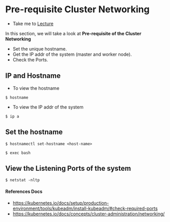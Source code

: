 # Pre-requisite Cluster Networking

  - Take me to [Lecture](https://kodekloud.com/courses/539883/lectures/9808288)

In this section, we will take a look at **Pre-requisite of the Cluster Networking**

- Set the unique hostname.
- Get the IP addr of the system (master and worker node).
- Check the Ports.

## IP and Hostname

- To view the hostname

```
$ hostname 
```

- To view the IP addr of the system

```
$ ip a
```


## Set the hostname

```
$ hostnamectl set-hostname <host-name>

$ exec bash
```

## View the Listening Ports of the system

```
$ netstat -nltp
```



#### References Docs

- https://kubernetes.io/docs/setup/production-environment/tools/kubeadm/install-kubeadm/#check-required-ports
- https://kubernetes.io/docs/concepts/cluster-administration/networking/
